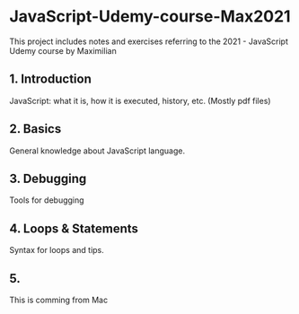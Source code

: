 # JavaScript-Udemy-course-Max2021

This project includes notes and exercises referring to the 2021 - JavaScript Udemy course by Maximilian

## 1. Introduction

JavaScript: what it is, how it is executed, history, etc. (Mostly pdf files)

## 2. Basics

General knowledge about JavaScript language.

## 3. Debugging

Tools for debugging

## 4. Loops & Statements

Syntax for loops and tips.

## 5. 

This is comming from Mac